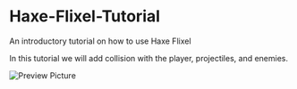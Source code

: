 # Haxe-Flixel-Tutorial

An introductory tutorial on how to use Haxe Flixel

In this tutorial we will add collision with the player, projectiles, and enemies.

![Preview Picture](https://github.com/Wolfman13/Haxe-Flixel-Tutorial/blob/Tutorial-7/Tutorial_7.png?raw=true)
